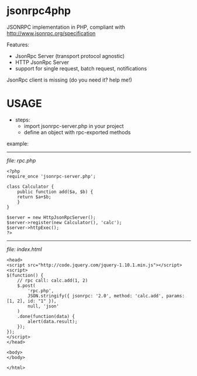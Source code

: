 # jsonrpc4php

JSONRPC implementation in PHP, compliant with http://www.jsonrpc.org/specification

Features:
- JsonRpc Server (transport protocol agnostic)
- HTTP JsonRpc Server
- support for single request, batch request, notifications

JsonRpc client is missing (do you need it? help me!)

# USAGE
* steps:
    + import jsonrpc-server.php in your project
    + define an object with rpc-exported methods

example:

* * *
*file: rpc.php*

    <?php 
    require_once 'jsonrpc-server.php';
    
    class Calculator {
        public function add($a, $b) {
        return $a+$b;
        }
    }
 
    $server = new HttpJsonRpcServer();
    $server->register(new Calculator(), 'calc');
    $server->httpExec(); 
    ?> 

* * *
*file: index.html*
    <html>
    
    <head>
    <script src="http://code.jquery.com/jquery-1.10.1.min.js"></script>
    <script>
    $(function() {
        // rpc call: calc.add(1, 2)
        $.post(
            'rpc.php',
            JSON.stringify({ jsonrpc: '2.0', method: 'calc.add', params: [1, 2], id: "1" }),
            null, 'json'
        )
        .done(function(data) {
            alert(data.result);
        });
    });
    </script>
    </head>
    
    <body>
    </body>
    
    </html>

